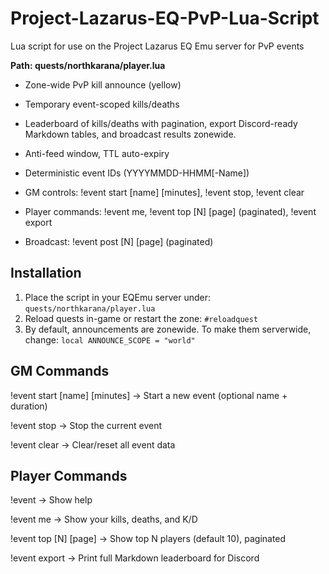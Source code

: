 # Project-Lazarus-EQ-PvP-Lua-Script

Lua script for use on the Project Lazarus EQ Emu server for PvP events

__Path: quests/northkarana/player.lua__

- Zone-wide PvP kill announce (yellow)

- Temporary event-scoped kills/deaths

- Leaderboard of kills/deaths with pagination, export Discord-ready Markdown tables, and broadcast results zonewide.

- Anti-feed window, TTL auto-expiry

- Deterministic event IDs (YYYYMMDD-HHMM[-Name])

- GM controls: !event start [name] [minutes], !event stop, !event clear

- Player commands: !event me, !event top [N] [page] (paginated), !event export

- Broadcast: !event post [N] [page] (paginated)

## Installation
1) Place the script in your EQEmu server under:
```quests/northkarana/player.lua```
2) Reload quests in-game or restart the zone:
```#reloadquest```
3) By default, announcements are zonewide. To make them serverwide, change:
```local ANNOUNCE_SCOPE = "world"```


## GM Commands
!event start [name] [minutes] → Start a new event (optional name + duration)

!event stop                   → Stop the current event

!event clear                  → Clear/reset all event data

## Player Commands
!event                  → Show help

!event me               → Show your kills, deaths, and K/D

!event top [N] [page]   → Show top N players (default 10), paginated

!event export           → Print full Markdown leaderboard for Discord

